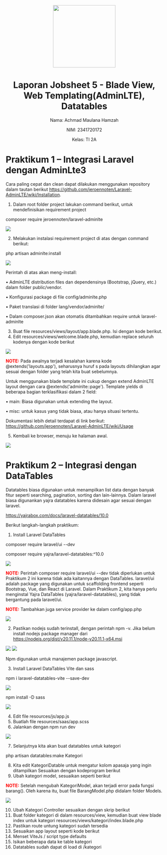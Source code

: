 <div style="text-align: center;">
  <img src="image/LogoPolinema.jpg" width="200">
</div>

<h1 style="text-align: center;">Laporan Jobsheet 5 - Blade View, Web Templating(AdminLTE), Datatables</h1>

<p style="text-align: center;">Nama: Achmad Maulana Hamzah</p>
<p style="text-align: center;">NIM: 2341720172</p>
<p style="text-align: center;">Kelas: TI 2A</p>

# Praktikum 1 – Integrasi Laravel dengan AdminLte3
Cara paling cepat dan clean dapat dilakukan menggunakan repository dalam tautan
berikut https://github.com/jeroennoten/Laravel-AdminLTE/wiki/Installation.

1. Dalam root folder project lakukan command berikut, untuk mendefinisikan requirement project

composer require jeroennoten/laravel-adminlte

<img src="image/prak1.0-1.png">

2. Melakukan instalasi requirement project di atas dengan command berikut:

php artisan adminlte:install

<img src="image/prak1.0-2.png">

Perintah di atas akan meng-install:

• AdminLTE distribution files dan dependensinya (Bootstrap, jQuery, etc.) dalam folder public/vendor.

• Konfigurasi package di file config/adminlte.php

• Paket translasi di folder lang/vendor/adminlte/

• Dalam composer.json akan otomatis ditambahkan require untuk laravel-adminlte

3. Buat file resources/views/layout/app.blade.php. Isi dengan kode berikut.
4. Edit resources/views/welcome.blade.php, kemudian replace seluruh kodenya dengan
kode berikut

<img src="image/prak1.0-4.png">

<span style="color:red">**NOTE:**</span>
Pada awalnya terjadi kesalahan karena kode @extends('layouts.app'), seharusnya huruf s pada layouts dihilangkan agar sesuai dengan folder yang telah kita buat sebelumnya.

Untuk menggunakan blade template ini cukup dengan extend AdminLTE layout dengan
cara @extends('adminlte::page').
Template yields di beberapa bagian terklasifikasi dalam 2 field:

• main: Biasa digunakan untuk extending the layout.

• misc: untuk kasus yang tidak biasa, atau hanya situasi tertentu.

Dokumentasi lebih detail terdapat di link berikut: https://github.com/jeroennoten/Laravel-AdminLTE/wiki/Usage

5. Kembali ke browser, menuju ke halaman awal.

<img src="image/prak1.0-5.png">

# Praktikum 2 – Integrasi dengan DataTables

Datatables biasa digunakan untuk menampilkan list data dengan banyak fitur seperti
searching, pagination, sorting dan lain-lainnya. Dalam laravel biasa digunankan yajra datatables
karena didesain agar sesuai dengan laravel.


https://yajrabox.com/docs/laravel-datatables/10.0

Berikut langkah-langkah praktikum:
1. Install Laravel DataTables

composer require laravel/ui --dev

composer require yajra/laravel-datatables:^10.0

<img src="image/prak2.0-1.png">

<span style="color:red">**NOTE:**</span>
Perintah composer require laravel/ui --dev tidak diperlukan untuk Praktikum 2 ini karena tidak ada kaitannya dengan DataTables. laravel/ui adalah package yang digunakan untuk scaffolding frontend seperti Bootstrap, Vue, dan React di Laravel. Dalam Praktikum 2, kita hanya perlu menginstal Yajra DataTables (yajra/laravel-datatables), yang tidak bergantung pada laravel/ui.

<span style="color:red">**NOTE:**</span>
Tambahkan juga service provider ke dalam config/app.php

<img src="image/prak2.0-1.1.png">

2. Pastikan nodejs sudah terinstall, dengan perintah npm -v.
Jika belum install nodejs package manager dari https://nodejs.org/dist/v20.11.1/node-v20.11.1-x64.msi

<img src="image/prak2.0-2.1.png">

<img src="image/prak2.0-2.2.png">

Npm digunakan untuk manajemen package javascript.

3. Install Laravel DataTables Vite dan sass

npm i laravel-datatables-vite --save-dev

<img src="image/prak2.0-3.1.png">

npm install -D sass

<img src="image/prak2.0-3.2.png">

4. Edit file resources/js/app.js
5. Buatlah file resources/saas/app.scss
6. Jalankan dengan npm run dev

<img src="image/prak2.0-6.png">

7. Selanjutnya kita akan buat datatables untuk kategori

php artisan datatables:make Kategori

8. Kita edit KategoriDatable untuk mengatur kolom apasaja yang ingin ditampilkan
Sesuaikan dengan kodeprogram berikut
9. Ubah kategori model, sesuaikan seperti berikut

<span style="color:red">**NOTE:**</span>
Setelah mengubah KategoriModel, akan terjadi error pada fungsi barang(). Oleh karena itu, buat file BarangModel.php didalam folder Models.

<img src="image/prak2.0-9.png">

10. Ubah Kategori Controller sesuaikan dengan skrip berikut
11. Buat folder kategori di dalam resources/view, kemudian buat view blade index untuk
kategori resources/views/kategori/index.blade.php
12. Pastikan route untung kategori sudah tersedia
13. Sesuaikan app layout seperti kode berikut
14. Menset ViteJs / script type defaults
15. Isikan beberapa data ke table kategori
16. Datatables sudah dapat di load di /kategori